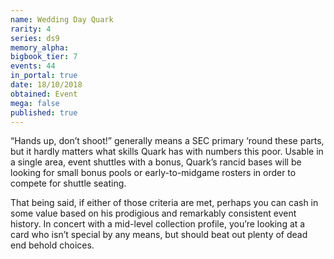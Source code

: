 ```yaml
---
name: Wedding Day Quark
rarity: 4
series: ds9
memory_alpha:
bigbook_tier: 7
events: 44
in_portal: true
date: 18/10/2018
obtained: Event
mega: false
published: true
---
```


“Hands up, don’t shoot!” generally means a SEC primary ‘round these parts, but it hardly matters what skills Quark has with numbers this poor. Usable in a single area, event shuttles with a bonus, Quark’s rancid bases will be looking for small bonus pools or early-to-midgame rosters in order to compete for shuttle seating.

That being said, if either of those criteria are met, perhaps you can cash in some value based on his prodigious and remarkably consistent event history. In concert with a mid-level collection profile, you’re looking at a card who isn’t special by any means, but should beat out plenty of dead end behold choices.
